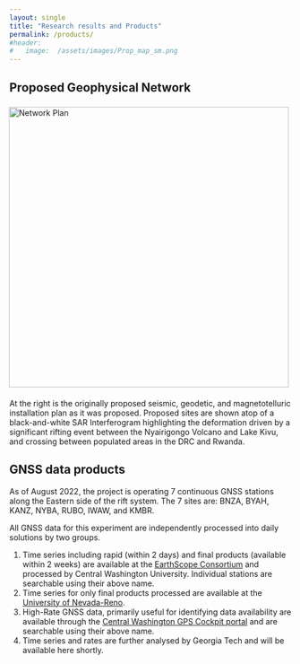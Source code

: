 ```yaml
---
layout: single
title: "Research results and Products"
permalink: /products/
#header:
#   image:  /assets/images/Prop_map_sm.png
---
```


<style>  
.floatRight500 {
    width: 500px;
    padding: 5px 5px 20px 20px;
    float: right;
}
</style>


## Proposed Geophysical Network
<img src="/KIVU/assets/images/Prop_map_sm.png" alt="Network Plan" class="floatRight500">
At the right is the originally proposed seismic, geodetic, and magnetotelluric installation plan as it was proposed.  Proposed sites are shown atop of a black-and-white SAR Interferogram highlighting the deformation driven by a significant rifting event between the Nyairigongo Volcano and Lake Kivu, and crossing between populated areas in the DRC and Rwanda.

## GNSS data products

As of August 2022, the project is operating 7 continuous GNSS stations along the Eastern side of the rift system. The 7 sites are: BNZA, BYAH, KANZ, NYBA, RUBO, IWAW, and KMBR.

All GNSS data for this experiment are independently processed into daily solutions by two groups.
 1. Time series including rapid (within 2 days) and final products (available within 2 weeks) are available at the [EarthScope Consortium](https://www.unavco.org/instrumentation/networks/status/pi/overview/IWAW) and processed by Central Washington University. Individual stations are searchable using their above name.
 2. Time series for only final products processed are available at the [University of Nevada-Reno](http://geodesy.unr.edu/PlugNPlayPortal.php).
 1. High-Rate GNSS data, primarily useful for identifying data availability are available through the [Central Washington GPS Cockpit portal](http://www.geodesy.cwu.edu/realtime/data/) and are searchable using their above name.
 1. Time series and rates are further analysed by Georgia Tech and will be available here shortly.